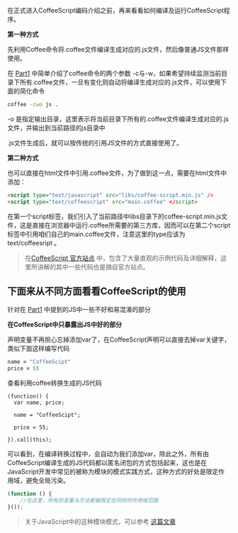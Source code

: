 在正式进入CoffeeScript编码介绍之前，再来看看如何编译及运行CoffeeScript程序。

**第一种方式**

先利用Coffee命令将.coffee文件编译生成对应的.js文件，然后像普通JS文件那样使用。

在 [Part1](http://www.jexchen.com/blog/2012/04/15/coffee-intro-part01/) 中简单介绍了coffee命令的两个参数 -c与-w，如果希望持续监测当前目录下所有.coffee文件，一旦有变化则自动将编译生成对应的.js文件，可以使用下面的简化命令

```bash
coffee -cwo js . 
```

-o 是指定输出目录，这里表示将当前目录下所有的.coffee文件编译生成对应的.js文件，并输出到当前路径的js目录中

.js文件生成后，就可以按传统的引用JS文件的方式直接使用了。


**第二种方式**

也可以直接在html文件中引用.coffee文件，为了做到这一点，需要在html文件中添加：

```html
<script type="text/javascript" src="libs/coffee-script.min.js" />
<script type="text/coffeescript" src="main.coffee" </script>
```

在第一个script标签，我们引入了当前路径中libs目录下的coffee-script.min.js文件，这是直接在浏览器中运行.coffee所需要的第三方库，因而可以在第二个script标签中引用咱们自己的main.coffee文件，注意这里的type应该为 text/coffeesript 。

> 在[CoffeeScript 官方站点](http://coffeescript.org/) 中，包含了大量直观的示例代码及详细解释，这里所讲解的其中一些代码也是摘自官方站点。

下面来从不同方面看看CoffeeScript的使用
-------------------------------------

针对在 [Part1](http://www.jexchen.com/blog/2012/04/15/coffee-intro-part01/) 中提到的JS中一些不好和易混淆的部分

**在CoffeeScript中只暴露出JS中好的部分**

声明变量不再担心忘掉添加var了，在CoffeeScript声明可以直接去掉var关键字，类似下面这样编写代码

```coffeescript
name = "CoffeeScipt"
price = 55
```

查看利用coffee转换生成的JS代码

```javasript
(function() {
  var name, price;

  name = "CoffeeScipt";

  price = 55;

}).call(this);
```

可以看到，在编译转换过程中，会自动为我们添加var，除此之外，所有由CoffeeScript编译生成的JS代码都以匿名闭包的方式包括起来，这也是在JavaScript开发中常见的被称为模块的模式实践方式，这种方式的好处是限定作用域，避免全局污染。

```javascript
(function () {
	//在这里，所有的变量与方法都被限定在同样的作用域范围	
}());
```

> 关于JavaScript中的这种模块模式，可以参考 [这篇文章](http://www.adequatelygood.com/2010/3/JavaScript-Module-Pattern-In-Depth)